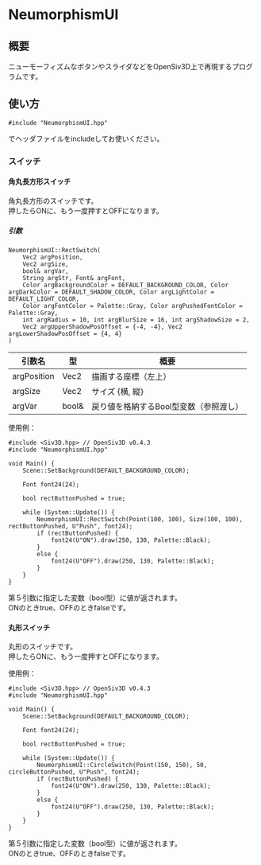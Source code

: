 # NeumorphismUI

## 概要
ニューモーフィズムなボタンやスライダなどをOpenSiv3D上で再現するプログラムです。

## 使い方
```
#include "NeumorphismUI.hpp"
```
でヘッダファイルをincludeしてお使いください。  
  
### スイッチ
#### 角丸長方形スイッチ
角丸長方形のスイッチです。  
押したらONに、もう一度押すとOFFになります。  
  
##### 引数
```
NeumorphismUI::RectSwitch(
	Vec2 argPosition,
	Vec2 argSize,
	bool& argVar,
	String argStr, Font& argFont,
	Color argBackgroundColor = DEFAULT_BACKGROUND_COLOR, Color argDarkColor = DEFAULT_SHADOW_COLOR, Color argLightColor = DEFAULT_LIGHT_COLOR,
	Color argFontColor = Palette::Gray, Color argPushedFontColor = Palette::Gray,
	int argRadius = 10, int argBlurSize = 16, int argShadowSize = 2,
	Vec2 argUpperShadowPosOffset = {-4, -4}, Vec2 argLowerShadowPosOffset = {4, 4}
)
```
|引数名|型|概要|  
|--------|--|-----|  
|argPosition|Vec2|描画する座標（左上）|  
|argSize|Vec2|サイズ {横, 縦}|  
|argVar|bool&|戻り値を格納するBool型変数（参照渡し）|  

  
使用例：
```
#include <Siv3D.hpp> // OpenSiv3D v0.4.3
#include "NeumorphismUI.hpp"

void Main() {
	Scene::SetBackground(DEFAULT_BACKGROUND_COLOR);
	
	Font font24(24);
	
	bool rectButtonPushed = true;
	
	while (System::Update()) {
		NeumorphismUI::RectSwitch(Point(100, 100), Size(100, 100), rectButtonPushed, U"Push", font24);
		if (rectButtonPushed) {
			font24(U"ON").draw(250, 130, Palette::Black);
		}
		else {
			font24(U"OFF").draw(250, 130, Palette::Black);
		}
	}
}

```
第５引数に指定した変数（bool型）に値が返されます。  
ONのときtrue、OFFのときfalseです。  

#### 丸形スイッチ
丸形のスイッチです。  
押したらONに、もう一度押すとOFFになります。  
  
使用例：
```
#include <Siv3D.hpp> // OpenSiv3D v0.4.3
#include "NeumorphismUI.hpp"

void Main() {
	Scene::SetBackground(DEFAULT_BACKGROUND_COLOR);
	
	Font font24(24);
	
	bool rectButtonPushed = true;
	
	while (System::Update()) {
		NeumorphismUI::CircleSwitch(Point(150, 150), 50, circleButtonPushed, U"Push", font24);
		if (rectButtonPushed) {
			font24(U"ON").draw(250, 130, Palette::Black);
		}
		else {
			font24(U"OFF").draw(250, 130, Palette::Black);
		}
	}
}

```
第５引数に指定した変数（bool型）に値が返されます。  
ONのときtrue、OFFのときfalseです。  
